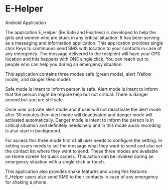 # E-Helper
Android Application

The application E_Helper (Be Safe and Fearless) is developed to help the girls and women
who are stuck in any critical situation. It has been serving as a messaging and information
application. This application provides single click Keys to continuous send SMS with location to your
contacts in case of any emergency. The message delivered to the recipient will have your GPS
location and this happens with ONE single click. You can reach out to people who can help you
during an emergency situation.

This application contains three modes 
safe (green mode), 
alert (Yellow mode), 
and danger (Red mode). 

Safe mode is intent to inform person is safe. Alert mode is intent to inform that the
person might be require help but not critical. There is danger around but you are still safe. 

Once user activate alert mode and if user will not deactivate the alert mode after 30 minutes then alert
mode will deactivated and danger mode will activated automatically. Danger mode is intent to
inform the person is in critical situation and definitely needs help and in this mode audio recording
is also start in background. 

For access this three mode first of all user needs to configure the setting. In setting users needs to set the message what they want to send and also set the contact list where
they want to send. These three modes are available on Home screen for quick access. This action can be invoked during an emergency situation with a single click or touch. 

This application also provides shake features and using this features E_Helper users also send SMS to their contacts in
case of any emergency for shaking a phone.
